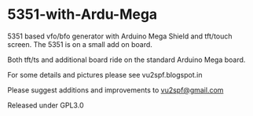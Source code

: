 # 5351-with-Ardu-Mega
5351 based vfo/bfo generator with Arduino Mega Shield and tft/touch screen. The 5351 is on a small add on board.

Both tft/ts and additional board ride on the standard Arduino Mega board.

For some details and pictures please see vu2spf.blogspot.in

Please suggest additions and improvements to vu2spf@gmail.com

Released under GPL3.0
